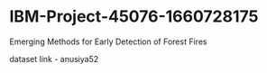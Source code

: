# IBM-Project-45076-1660728175
Emerging Methods for Early Detection of Forest Fires

dataset link - anusiya52
